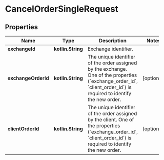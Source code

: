 
# CancelOrderSingleRequest

## Properties
Name | Type | Description | Notes
------------ | ------------- | ------------- | -------------
**exchangeId** | **kotlin.String** | Exchange identifier. | 
**exchangeOrderId** | **kotlin.String** | The unique identifier of the order assigned by the exchange. One of the properties (&#x60;exchange_order_id&#x60;, &#x60;client_order_id&#x60;) is required to identify the new order. |  [optional]
**clientOrderId** | **kotlin.String** | The unique identifier of the order assigned by the client. One of the properties (&#x60;exchange_order_id&#x60;, &#x60;client_order_id&#x60;) is required to identify the new order. |  [optional]



